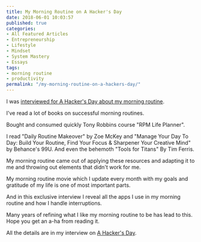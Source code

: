 ```yaml
---
title: My Morning Routine on A Hacker's Day
date: 2018-06-01 10:03:57
published: true
categories:
- All Featured Articles
- Entrepreneurship
- Lifestyle
- Mindset
- System Mastery
- Essays
tags:
- morning routine
- productivity
permalink: "/my-morning-routine-on-a-hackers-day/"
---
```

<p>I was <a href="https://ahackersday.com/interviews/chris-sherrod-from-blisslifepress/">interviewed for A Hacker's Day about my morning routine</a>.</p>
<p>I've read a lot of books on successful morning routines.</p>
<p>Bought and consumed quickly Tony Robbins course "RPM Life Planner".</p>
<p>I read "Daily Routine Makeover" by Zoe McKey and "Manage Your Day To Day: Build Your Routine, Find Your Focus &amp; Sharpener Your Creative Mind" by Behance's 99U. And even the behemoth "Tools for Titans" By Tim Ferris.</p>
<p>My morning routine came out of applying these resources and adapting it to me and throwing out elements that didn't work for me.</p>
<p>My morning routine movie which I update every month with my goals and gratitude of my life is one of most important parts.</p>
<p>And in this exclusive interview I reveal all the apps I use in my morning routine and how I handle interruptions.</p>
<p>Many years of refining what I like my morning routine to be has lead to this. Hope you get an a-ha from reading it.</p>
<p>All the details are in my interview on <a href="https://ahackersday.com/interviews/chris-sherrod-from-blisslifepress/">A Hacker's Day</a>.</p>
